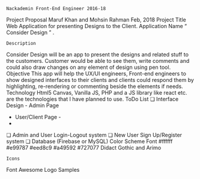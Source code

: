     Nackademin Front-End Engineer 2016-18
 Project Proposal Maruf Khan and 
 Mohsin Rahman  Feb, 2018
Project Title
 Web Application for presenting Designs to the Client.
Application Name
“ Consider Design ” .
   
    Description
 Consider Design will be an app to present the designs and related stuff to the customers. Customer would be able to see them, write comments and could also draw changes on any element of design using pen tool.
Objective
 This app will help the UX/UI engineers, Front-end engineers to show designed interfaces to their clients and clients could respond them by highlighting, re-rendering or
commenting beside the elements if needs.
Technology
 Html5 Canvas, Vanilla JS, PHP and a JS library like react etc. are the technologies that I have planned to use.
ToDo List
❏  Interface Design - Admin Page
- User/Client Page -
-
❏ Admin and User Login-Logout system
❏  New User Sign Up/Register system
❏  Database (Firebase or MySQL)
Color Scheme
Font
      #ffffff
    #e99787
      #eed8c9
      #a49592
    #727077
       Didact Gothic and Arimo
  
    Icons
   Font Awesome Logo Samples
           